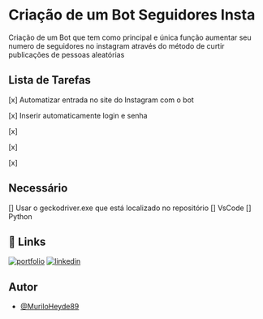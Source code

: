 # Criação de um Bot Seguidores Insta

Criação de um Bot que tem como principal e única função aumentar seu numero de seguidores no instagram através do método de curtir publicações de pessoas aleatórias


## Lista de Tarefas

[x] Automatizar entrada no site do Instagram com o bot

[x] Inserir automaticamente login e senha

[x] 

[x] 

[x] 

## Necessário

[] Usar o geckodriver.exe que está localizado no repositório
[] VsCode
[] Python

## 🔗 Links
[![portfolio](https://img.shields.io/badge/my_portfolio-000?style=for-the-badge&logo=ko-fi&logoColor=white)](https://github.com/MuriloHeyde89/)
[![linkedin](https://img.shields.io/badge/linkedin-0A66C2?style=for-the-badge&logo=linkedin&logoColor=white)](https://www.linkedin.com/in/murilo-heyde/)



## Autor

- [@MuriloHeyde89](https://github.com/MuriloHeyde89)